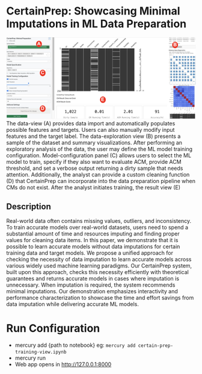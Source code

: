 # CertainPrep: Showcasing Minimal Imputations in ML Data Preparation

![CertainPrep.png](media%2FCertainPrep.png)
The data-view (A)
provides data import and automatically populates possible features
and targets. Users can also manually modify input features and
the target label. The data-exploration view (B) presents a sample
of the dataset and summary visualizations. After performing an
exploratory analysis of the data, the user may define the ML model
training configuration. Model-configuration panel (C) allows users
to select the ML model to train, specify if they also want to evaluate
ACM, provide ACM threshold, and set a verbose output returning a dirty sample that needs attention. Additionally, the analyst
can provide a custom cleaning function (D) that CertainPrep can
incorporate into the data preparation pipeline when CMs do not
exist. After the analyst initiates training, the result view (E) 

## Description
Real-world data often contains missing values, outliers, and inconsistency. To train accurate models over real-world datasets, users
need to spend a substantial amount of time and resources imputing
and finding proper values for cleaning data items. In this paper,
we demonstrate that it is possible to learn accurate models without data imputations for certain training data and target models.
We propose a unified approach for checking the necessity of data
imputation to learn accurate models across various widely used machine learning paradigms. Our CertainPrep system, built upon this
approach, checks this necessity efficiently with theoretical guarantees and returns accurate models in cases where imputation is
unnecessary. When imputation is required, the system recommends
minimal imputations. Our demonstration emphasizes interactivity
and performance characterization to showcase the time and effort
savings from data imputation while delivering accurate ML models.

# Run Configuration
- mercury add {path to notebook} eg: `mercury add certain-prep-training-view.ipynb`
- mercury run
- Web app opens in http://127.0.0.1:8000
